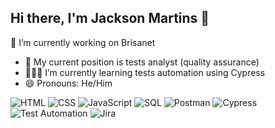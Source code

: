 ## Hi there, I'm Jackson Martins 👋

🔭 I’m currently working on Brisanet
- 🔎 My current position is tests analyst (quality assurance)
- 🧑🏻‍💻 I’m currently learning tests automation using Cypress
- 😄 Pronouns: He/Him

![HTML](https://img.shields.io/badge/HTML5-%23E34F26.svg?style=for-the-badge&logo=html5&logoColor=white)
![CSS](https://img.shields.io/badge/CSS3-%231572B6.svg?style=for-the-badge&logo=css3&logoColor=white)
![JavaScript](https://img.shields.io/badge/JavaScript-%23F7DF1E.svg?style=for-the-badge&logo=javascript&logoColor=black)
![SQL](https://img.shields.io/badge/SQL-%2300758F.svg?style=for-the-badge&logo=sqlite&logoColor=white)
![Postman](https://img.shields.io/badge/Postman-FF6C37?style=for-the-badge&logo=postman&logoColor=white)
![Cypress](https://img.shields.io/badge/Cypress-%23404D59.svg?style=for-the-badge&logo=cypress&logoColor=white)
![Test Automation](https://img.shields.io/badge/Test%20Automation-%2300758F.svg?style=for-the-badge&logo=robotframework&logoColor=white)
![Jira](https://img.shields.io/badge/Jira-%230052CC.svg?style=for-the-badge&logo=jira&logoColor=white)




